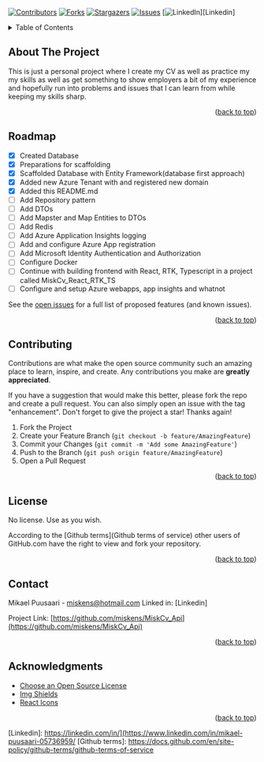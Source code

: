 <!-- Improved compatibility of back to top link: See: https://github.com/othneildrew/Best-README-Template/pull/73 -->
<a name="readme-top"></a>
<!--
*** Welcome, this is just a small project for my personal CV.
*** If you find anything of interest, please feel free to fork or copy.

*** Don't forget to give the project a star!
*** Thanks again! Now go create something Amazing! :)
-->



<!-- PROJECT SHIELDS -->
<!--
*** I'm using markdown "reference style" links for readability.
*** Reference links are enclosed in brackets [ ] instead of parentheses ( ).
*** See the bottom of this document for the declaration of the reference variables
-->
[![Contributors][contributors-shield]][contributors-url]
[![Forks][forks-shield]][forks-url]
[![Stargazers][stars-shield]][stars-url]
[![Issues][issues-shield]][issues-url]
[![LinkedIn][linkedin-shield]][Linkedin]



<!-- TABLE OF CONTENTS -->
<details>
  <summary>Table of Contents</summary>
  <ol>
    <li><a href="#about-the-project">About The Project</a></li>
    <li><a href="#roadmap">Roadmap</a></li>
    <li><a href="#contributing">Contributing</a></li>
    <li><a href="#license">License</a></li>
    <li><a href="#contact">Contact</a></li>
    <li><a href="#acknowledgments">Acknowledgments</a></li>
  </ol>
</details>



<!-- ABOUT THE PROJECT -->
## About The Project

This is just a personal project where I create my CV as well as practice my my skills as well as get something to show employers a bit of my experience and hopefully run into problems and issues that I can learn from while keeping my skills sharp.


<p align="right">(<a href="#readme-top">back to top</a>)</p>



<!-- ROADMAP -->
## Roadmap

- [X] Created Database
- [X] Preparations for scaffolding 
- [X] Scaffolded Database with Entity Framework(database first approach)
- [X] Added new Azure Tenant with and registered new domain 
- [X] Added this README.md
- [ ] Add Repository pattern
- [ ] Add DTOs
- [ ] Add Mapster and Map Entities to DTOs
- [ ] Add Redis
- [ ] Add Azure Application Insights logging
- [ ] Add and configure Azure App registration
- [ ] Add Microsoft Identity Authentication and Authorization
- [ ] Configure Docker
- [ ] Continue with building frontend with React, RTK, Typescript in a project called MiskCv_React_RTK_TS
- [ ] Configure and setup Azure webapps, app insights and whatnot

See the [open issues](https://github.com/othneildrew/Best-README-Template/issues) for a full list of proposed features (and known issues).

<p align="right">(<a href="#readme-top">back to top</a>)</p>



<!-- CONTRIBUTING -->
## Contributing

Contributions are what make the open source community such an amazing place to learn, inspire, and create. Any contributions you make are **greatly appreciated**.

If you have a suggestion that would make this better, please fork the repo and create a pull request. You can also simply open an issue with the tag "enhancement".
Don't forget to give the project a star! Thanks again!

1. Fork the Project
2. Create your Feature Branch (`git checkout -b feature/AmazingFeature`)
3. Commit your Changes (`git commit -m 'Add some AmazingFeature'`)
4. Push to the Branch (`git push origin feature/AmazingFeature`)
5. Open a Pull Request

<p align="right">(<a href="#readme-top">back to top</a>)</p>



<!-- LICENSE -->
## License

No license. Use as you wish.

According to the [Github terms](Github terms of service) other users of GitHub.com have the right to view and fork your repository.

<p align="right">(<a href="#readme-top">back to top</a>)</p>



<!-- CONTACT -->
## Contact

Mikael Puusaari - miskens@hotmail.com
Linked in: [Linkedin]

Project Link: [https://github.com/miskens/MiskCv_Api](https://github.com/miskens/MiskCv_Api)

<p align="right">(<a href="#readme-top">back to top</a>)</p>



<!-- ACKNOWLEDGMENTS -->
## Acknowledgments

* [Choose an Open Source License](https://choosealicense.com)
* [Img Shields](https://shields.io)
* [React Icons](https://react-icons.github.io/react-icons/search)

<p align="right">(<a href="#readme-top">back to top</a>)</p>



<!-- MARKDOWN LINKS & IMAGES -->
<!-- https://www.markdownguide.org/basic-syntax/#reference-style-links -->
[contributors-shield]: https://img.shields.io/github/contributors/othneildrew/Best-README-Template.svg?style=for-the-badge
[contributors-url]: https://github.com/miskens/MiskCv_Api/graphs/contributors
[forks-shield]: https://img.shields.io/github/forks/othneildrew/Best-README-Template.svg?style=for-the-badge
[forks-url]: https://github.com/miskens/MiskCv_Api/network/members
[stars-shield]: https://img.shields.io/github/stars/othneildrew/Best-README-Template.svg?style=for-the-badge
[stars-url]: https://github.com/miskens/MiskCv_Api/stargazers
[issues-shield]: https://img.shields.io/github/issues/othneildrew/Best-README-Template.svg?style=for-the-badge
[issues-url]: https://github.com/miskens/MiskCv_Api/issues
[linkedin-shield]: https://img.shields.io/badge/-LinkedIn-black.svg?style=for-the-badge&logo=linkedin&colorB=555
[Linkedin]: https://linkedin.com/in/](https://www.linkedin.com/in/mikael-puusaari-05736959/
[Github terms]: https://docs.github.com/en/site-policy/github-terms/github-terms-of-service


